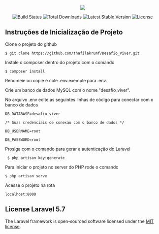 <p align="center"><img src="https://laravel.com/assets/img/components/logo-laravel.svg"></p>

<p align="center">
<a href="https://travis-ci.org/laravel/framework"><img src="https://travis-ci.org/laravel/framework.svg" alt="Build Status"></a>
<a href="https://packagist.org/packages/laravel/framework"><img src="https://poser.pugx.org/laravel/framework/d/total.svg" alt="Total Downloads"></a>
<a href="https://packagist.org/packages/laravel/framework"><img src="https://poser.pugx.org/laravel/framework/v/stable.svg" alt="Latest Stable Version"></a>
<a href="https://packagist.org/packages/laravel/framework"><img src="https://poser.pugx.org/laravel/framework/license.svg" alt="License"></a>
</p>

## Instruções de Inicialização de Projeto


Clone o projeto do github


    $ git clone https://github.com/thafilakrumf/Desafio_Viver.git



Instale o composer dentro do projeto com o comando


    $ composer install



Renomeie ou copie e cole .env.exemple para .env.


Crie um banco de dados MySQL com o nome "desafio_viver".

No arquivo .env 
edite as seguintes linhas de código para conectar com o banco de dados


    DB_DATABASE=desafio_viver

    /* Suas credenciais de conexão com o banco de dados */

    DB_USERNAME=root

    DB_PASSWORD=root



Prosiga com o comando para gerar a autenticação do Laravel


     $ php artisan key:generate





Para iniciar o projeto no server do PHP rode o comando

    $ php artisan serve



Acesse o projeto na rota 

    localhost:8000




## License Laravel 5.7

The Laravel framework is open-sourced software licensed under the [MIT license](https://opensource.org/licenses/MIT).
